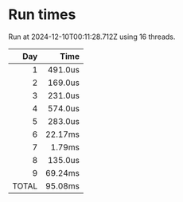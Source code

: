# Run times

Run at 2024-12-10T00:11:28.712Z using 16 threads.

|   Day |                                                         Time |
| ----: | -----------------------------------------------------------: |
|     1 |                                                      491.0us |
|     2 |                                                      169.0us |
|     3 |                                                      231.0us |
|     4 |                                                      574.0us |
|     5 |                                                      283.0us |
|     6 |                                                      22.17ms |
|     7 |                                                       1.79ms |
|     8 |                                                      135.0us |
|     9 |                                                      69.24ms |
| TOTAL |                                                      95.08ms |